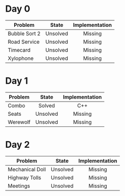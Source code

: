 # Day 0
| Problem        | State           | Implementation  |
| ------------- |:---------------:| :--------------:|
| Bubble Sort 2 | Unsolved          | Missing            |
| Road Service     | Unsolved          | Missing            |
| Timecard | Unsolved          | Missing            |
| Xylophone | Unsolved          | Missing            |
# Day 1
| Problem        | State           | Implementation  |
| ------------- |:---------------:| :--------------:|
| Combo | Solved          | C++            |
| Seats | Unsolved          | Missing            |
| Werewolf | Unsolved          | Missing            |
# Day 2
| Problem        | State           | Implementation  |
| ------------- |:---------------:| :--------------:|
| Mechanical Doll | Unsolved          | Missing            |
| Highway Tolls | Unsolved          | Missing            |
| Meetings | Unsolved          | Missing            |

